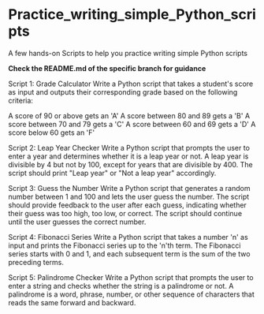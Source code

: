 # Practice_writing_simple_Python_scripts
A few hands-on Scripts to help you practice writing simple Python scripts

**Check the README.md of the specific branch for guidance**

Script 1: Grade Calculator
Write a Python script that takes a student's score as input and outputs their corresponding grade based on the following criteria:

A score of 90 or above gets an 'A'
A score between 80 and 89 gets a 'B'
A score between 70 and 79 gets a 'C'
A score between 60 and 69 gets a 'D'
A score below 60 gets an 'F'

Script 2: Leap Year Checker
Write a Python script that prompts the user to enter a year and determines whether it is a leap year or not. A leap year is divisible by 4 but not by 100, except for years that are divisible by 400. The script should print "Leap year" or "Not a leap year" accordingly.

Script 3: Guess the Number
Write a Python script that generates a random number between 1 and 100 and lets the user guess the number. The script should provide feedback to the user after each guess, indicating whether their guess was too high, too low, or correct. The script should continue until the user guesses the correct number.

Script 4: Fibonacci Series
Write a Python script that takes a number 'n' as input and prints the Fibonacci series up to the 'n'th term. The Fibonacci series starts with 0 and 1, and each subsequent term is the sum of the two preceding terms.

Script 5: Palindrome Checker
Write a Python script that prompts the user to enter a string and checks whether the string is a palindrome or not. A palindrome is a word, phrase, number, or other sequence of characters that reads the same forward and backward.